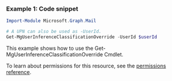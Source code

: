 ### Example 1: Code snippet

```powershellImport-Module Microsoft.Graph.Mail

# A UPN can also be used as -UserId.
Get-MgUserInferenceClassificationOverride -UserId $userId
```
This example shows how to use the Get-MgUserInferenceClassificationOverride Cmdlet.
To learn about permissions for this resource, see the [permissions reference](/graph/permissions-reference).

